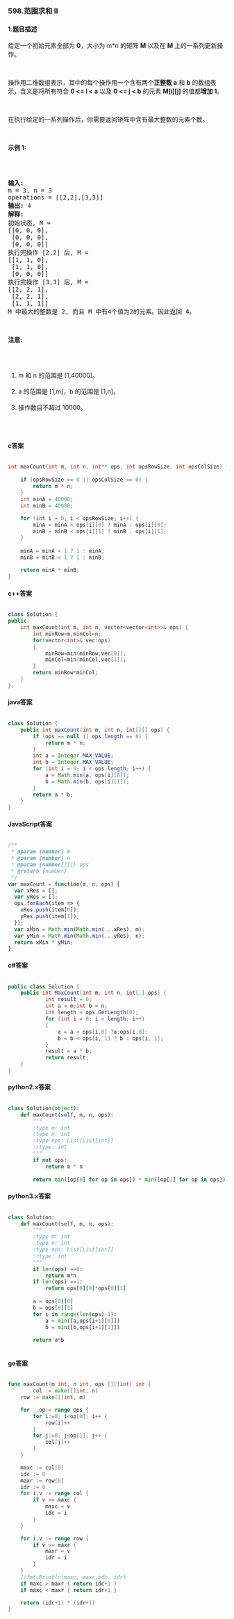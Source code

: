 ### 598.范围求和 II

#### 1.题目描述

<p>给定一个初始元素全部为&nbsp;<strong>0</strong>，大小为 m*n 的矩阵&nbsp;<strong>M&nbsp;</strong>以及在&nbsp;<strong>M&nbsp;</strong>上的一系列更新操作。</p><br/><p>操作用二维数组表示，其中的每个操作用一个含有两个<strong>正整数&nbsp;a</strong> 和 <strong>b</strong> 的数组表示，含义是将所有符合&nbsp;<strong>0 &lt;= i &lt; a</strong> 以及 <strong>0 &lt;= j &lt; b</strong> 的元素&nbsp;<strong>M[i][j]&nbsp;</strong>的值都<strong>增加 1</strong>。</p><br/><p>在执行给定的一系列操作后，你需要返回矩阵中含有最大整数的元素个数。</p><br/><p><strong>示例 1:</strong></p><br/><pre><br/><strong>输入:</strong> <br/>m = 3, n = 3<br/>operations = [[2,2],[3,3]]<br/><strong>输出:</strong> 4<br/><strong>解释:</strong> <br/>初始状态, M = <br/>[[0, 0, 0],<br/> [0, 0, 0],<br/> [0, 0, 0]]<br/>执行完操作 [2,2] 后, M = <br/>[[1, 1, 0],<br/> [1, 1, 0],<br/> [0, 0, 0]]<br/>执行完操作 [3,3] 后, M = <br/>[[2, 2, 1],<br/> [2, 2, 1],<br/> [1, 1, 1]]<br/>M 中最大的整数是 2, 而且 M 中有4个值为2的元素。因此返回 4。<br/></pre><br/><p><strong>注意:</strong></p><br/><ol><br/>	<li>m 和 n 的范围是&nbsp;[1,40000]。</li><br/>	<li>a 的范围是 [1,m]，b 的范围是 [1,n]。</li><br/>	<li>操作数目不超过 10000。</li><br/></ol><br/>

#### c答案

```c

int maxCount(int m, int n, int** ops, int opsRowSize, int opsColSize) {
    
    if (opsRowSize == 0 || opsColSize == 0) {
        return m * n;
    }
    int minA = 40000;
    int minB = 40000;
    
    for (int i = 0; i < opsRowSize; i++) {
        minA = minA < ops[i][0] ? minA : ops[i][0];
        minB = minB < ops[i][1] ? minB : ops[i][1];
    }
    
    minA = minA < 1 ? 1 : minA;
    minB = minB < 1 ? 1 : minB;
    
    return minA * minB;
}

```

#### c++答案

```c++

class Solution {
public:
    int maxCount(int m, int n, vector<vector<int>>& ops) {
        int minRow=m,minCol=n;
        for(vector<int>& vec:ops)
        {
            minRow=min(minRow,vec[0]);
            minCol=min(minCol,vec[1]);
        }
        return minRow*minCol;
    }
};

```

#### java答案

```java

class Solution {
    public int maxCount(int m, int n, int[][] ops) {
        if (ops == null || ops.length == 0) {
            return m * n;
        }
        int a = Integer.MAX_VALUE;
        int b = Integer.MAX_VALUE;
        for (int i = 0; i < ops.length; i++) {
            a = Math.min(a, ops[i][0]);
            b = Math.min(b, ops[i][1]);
        }
        return a * b;
    }
}

```

#### JavaScript答案

```javascript

/**
 * @param {number} m
 * @param {number} n
 * @param {number[][]} ops
 * @return {number}
 */
var maxCount = function(m, n, ops) {
  var xRes = [];
  var yRes = [];
  ops.forEach(item => {
    xRes.push(item[0]);
    yRes.push(item[1]);
  });
  var xMin = Math.min(Math.min(...xRes), m);
  var yMin = Math.min(Math.min(...yRes), n);
  return xMin * yMin;
};

```

#### c#答案

```c#

public class Solution {
    public int MaxCount(int m, int n, int[,] ops) {
            int result = 0;
            int a = m;int b = n;
            int length = ops.GetLength(0);
            for (int i = 0; i < length; i++)
            {
                a = a < ops[i,0] ?a:ops[i,0];
                b = b < ops[i, 1] ? b : ops[i, 1];
            }
            result = a * b;
            return result;
    }
}

```

#### python2.x答案

```python

class Solution(object):
    def maxCount(self, m, n, ops):
        """
        :type m: int
        :type n: int
        :type ops: List[List[int]]
        :rtype: int
        """
        if not ops:
            return m * n
        
        return min([op[0] for op in ops]) * min([op[1] for op in ops])

```

#### python3.x答案

```python

class Solution:
    def maxCount(self, m, n, ops):
        """
        :type m: int
        :type n: int
        :type ops: List[List[int]]
        :rtype: int
        """
        if len(ops) ==0:
            return m*n
        if len(ops) ==1:
            return ops[0][0]*ops[0][1]
        
        a = ops[0][0]
        b = ops[0][1]
        for i in range(len(ops)-1):
            a = min([a,ops[i+1][0]])
            b = min([b,ops[i+1][1]])
            
        return a*b
                

```

#### go答案

```go

func maxCount(m int, n int, ops [][]int) int {
    	col := make([]int, n)
	row := make([]int, m)

	for _,op:= range ops {
		for i:=0; i<op[0]; i++ {
			row[i]++
		}
		for j:=0; j<op[1]; j++ {
			col[j]++
		}
	}

	maxc := col[0]
	idc := 0
	maxr := row[0]
	idr := 0
	for i,v := range col {
		if v >= maxc {
			maxc = v
			idc = i
		}
	}

	for i,v := range row {
		if v >= maxr {
			maxr = v
			idr = i
		}
	}
	//fmt.Println(maxc, maxr,idc, idr)
	if maxc > maxr { return idc+1 }
	if maxc < maxr { return idr+1 }

	return (idc+1) * (idr+1)
}

```
